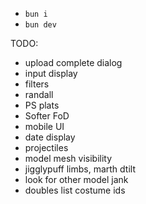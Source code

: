 - `bun i`
- `bun dev`

TODO:

- upload complete dialog
- input display
- filters
- randall
- PS plats
- Softer FoD
- mobile UI
- date display
- projectiles
- model mesh visibility
- jigglypuff limbs, marth dtilt
- look for other model jank
- doubles list costume ids
